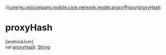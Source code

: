 //[core](../../../index.md)/[eu.epicompany.mobile.core.network.model.proxy](../index.md)/[Proxy](index.md)/[proxyHash](proxy-hash.md)

# proxyHash

[androidJvm]\
val [proxyHash](proxy-hash.md): [String](https://kotlinlang.org/api/latest/jvm/stdlib/kotlin/-string/index.html)
